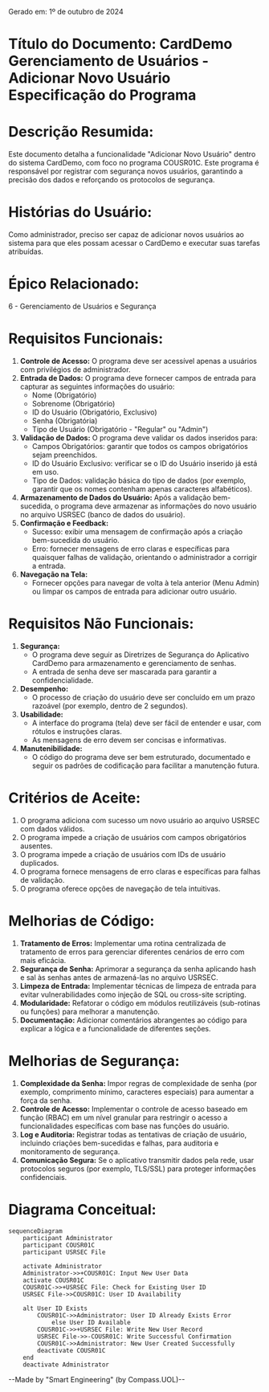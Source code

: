 Gerado em: 1º de outubro de 2024

# **Título do Documento:** CardDemo Gerenciamento de Usuários - Adicionar Novo Usuário Especificação do Programa

# **Descrição Resumida:**

Este documento detalha a funcionalidade "Adicionar Novo Usuário" dentro do sistema CardDemo, com foco no programa COUSR01C. Este programa é responsável por registrar com segurança novos usuários, garantindo a precisão dos dados e reforçando os protocolos de segurança.

# **Histórias do Usuário:**

Como administrador, preciso ser capaz de adicionar novos usuários ao sistema para que eles possam acessar o CardDemo e executar suas tarefas atribuídas.

# **Épico Relacionado:**

6 - Gerenciamento de Usuários e Segurança

# **Requisitos Funcionais:**

1.  **Controle de Acesso:** O programa deve ser acessível apenas a usuários com privilégios de administrador.
2.  **Entrada de Dados:** O programa deve fornecer campos de entrada para capturar as seguintes informações do usuário:
    *   Nome (Obrigatório)
    *   Sobrenome (Obrigatório)
    *   ID do Usuário (Obrigatório, Exclusivo)
    *   Senha (Obrigatória)
    *   Tipo de Usuário (Obrigatório - "Regular" ou "Admin")
3.  **Validação de Dados:** O programa deve validar os dados inseridos para:
    *   Campos Obrigatórios: garantir que todos os campos obrigatórios sejam preenchidos.
    *   ID do Usuário Exclusivo: verificar se o ID do Usuário inserido já está em uso.
    *   Tipo de Dados: validação básica do tipo de dados (por exemplo, garantir que os nomes contenham apenas caracteres alfabéticos).
4.  **Armazenamento de Dados do Usuário:** Após a validação bem-sucedida, o programa deve armazenar as informações do novo usuário no arquivo USRSEC (banco de dados do usuário).
5.  **Confirmação e Feedback:**
    *   Sucesso: exibir uma mensagem de confirmação após a criação bem-sucedida do usuário.
    *   Erro: fornecer mensagens de erro claras e específicas para quaisquer falhas de validação, orientando o administrador a corrigir a entrada.
6.  **Navegação na Tela:**
    *   Fornecer opções para navegar de volta à tela anterior (Menu Admin) ou limpar os campos de entrada para adicionar outro usuário.

# **Requisitos Não Funcionais:**

1.  **Segurança:**
    *   O programa deve seguir as Diretrizes de Segurança do Aplicativo CardDemo para armazenamento e gerenciamento de senhas.
    *   A entrada de senha deve ser mascarada para garantir a confidencialidade.
2.  **Desempenho:**
    *   O processo de criação do usuário deve ser concluído em um prazo razoável (por exemplo, dentro de 2 segundos).
3.  **Usabilidade:**
    *   A interface do programa (tela) deve ser fácil de entender e usar, com rótulos e instruções claras.
    *   As mensagens de erro devem ser concisas e informativas.
4.  **Manutenibilidade:**
    *   O código do programa deve ser bem estruturado, documentado e seguir os padrões de codificação para facilitar a manutenção futura.

# **Critérios de Aceite:**

1.  O programa adiciona com sucesso um novo usuário ao arquivo USRSEC com dados válidos.
2.  O programa impede a criação de usuários com campos obrigatórios ausentes.
3.  O programa impede a criação de usuários com IDs de usuário duplicados.
4.  O programa fornece mensagens de erro claras e específicas para falhas de validação.
5.  O programa oferece opções de navegação de tela intuitivas.

# **Melhorias de Código:**

1.  **Tratamento de Erros:** Implementar uma rotina centralizada de tratamento de erros para gerenciar diferentes cenários de erro com mais eficácia.
2.  **Segurança de Senha:** Aprimorar a segurança da senha aplicando hash e sal às senhas antes de armazená-las no arquivo USRSEC.
3.  **Limpeza de Entrada:** Implementar técnicas de limpeza de entrada para evitar vulnerabilidades como injeção de SQL ou cross-site scripting.
4.  **Modularidade:** Refatorar o código em módulos reutilizáveis (sub-rotinas ou funções) para melhorar a manutenção.
5.  **Documentação:** Adicionar comentários abrangentes ao código para explicar a lógica e a funcionalidade de diferentes seções.

# **Melhorias de Segurança:**

1.  **Complexidade da Senha:** Impor regras de complexidade de senha (por exemplo, comprimento mínimo, caracteres especiais) para aumentar a força da senha.
2.  **Controle de Acesso:** Implementar o controle de acesso baseado em função (RBAC) em um nível granular para restringir o acesso a funcionalidades específicas com base nas funções do usuário.
3.  **Log e Auditoria:** Registrar todas as tentativas de criação de usuário, incluindo criações bem-sucedidas e falhas, para auditoria e monitoramento de segurança.
4.  **Comunicação Segura:** Se o aplicativo transmitir dados pela rede, usar protocolos seguros (por exemplo, TLS/SSL) para proteger informações confidenciais.

# **Diagrama Conceitual:**

```mermaid
sequenceDiagram
    participant Administrator
    participant COUSR01C
    participant USRSEC File

    activate Administrator
    Administrator->>+COUSR01C: Input New User Data
    activate COUSR01C
    COUSR01C->>+USRSEC File: Check for Existing User ID
    USRSEC File->>COUSR01C: User ID Availability
    
    alt User ID Exists
        COUSR01C->>Administrator: User ID Already Exists Error
            else User ID Available
        COUSR01C->>+USRSEC File: Write New User Record
        USRSEC File->>-COUSR01C: Write Successful Confirmation
        COUSR01C->>Administrator: New User Created Successfully
        deactivate COUSR01C
    end
    deactivate Administrator
```

--Made by "Smart Engineering" (by Compass.UOL)--